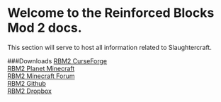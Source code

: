 # Welcome to the Reinforced Blocks Mod 2 docs.

This section will serve to host all information related to Slaughtercraft.

###Downloads
[RBM2 CurseForge](https://minecraft.curseforge.com/projects/rbm2)
<br>
[RBM2 Planet Minecraft](https://www.planetminecraft.com/mod/reinforced-blocks-mod-2/)
<br>
[RBM2 Minecraft Forum](https://www.minecraftforum.net/forums/mapping-and-modding-java-edition/minecraft-mods/2923633-rbm2-reinforced-blocks-mod-2-301-blocks-added)
<br>
[RBM2 Github](https://github.com/CodersDownUnder/RBM2)
<br>
[RBM2 Dropbox](https://www.dropbox.com/sh/6mms8bq0ys7jkzm/AAC5o_zLhTfp9oXiuOOjWpnqa?dl=0)
